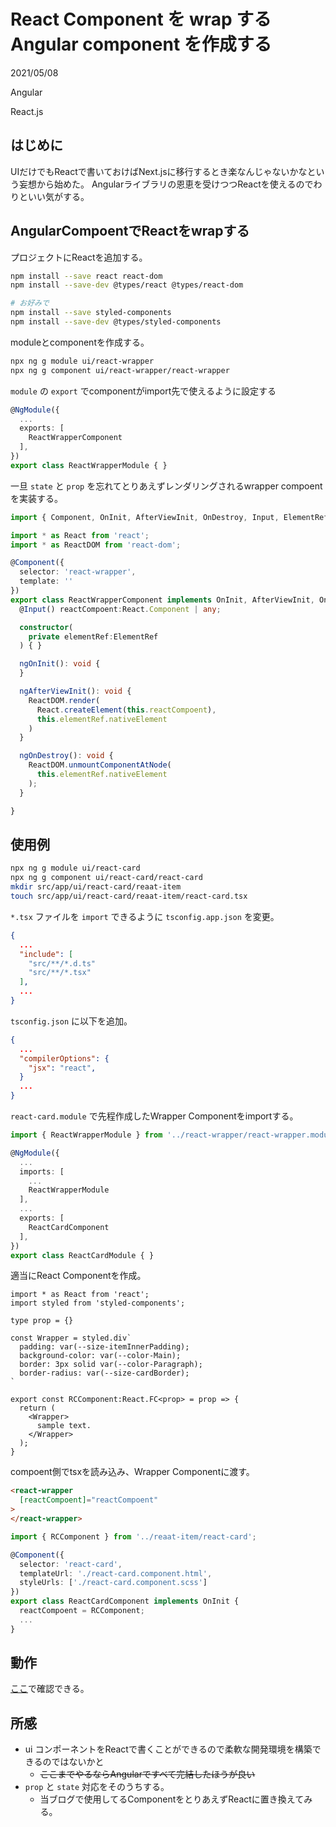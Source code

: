 # React Component を wrap する Angular component を作成する

<div class="info">
  <p class="info__date">
    2021/05/08
  </p>
  <div class="info__tags">
    <p class="info__tags__one">Angular</p>
    <p class="info__tags__one">React.js</p>
  </div>
</div>


## はじめに
UIだけでもReactで書いておけばNext.jsに移行するとき楽なんじゃないかなという妄想から始めた。
Angularライブラリの恩恵を受けつつReactを使えるのでわりといい気がする。

## AngularCompoentでReactをwrapする

プロジェクトにReactを追加する。
```bash
npm install --save react react-dom
npm install --save-dev @types/react @types/react-dom

# お好みで
npm install --save styled-components
npm install --save-dev @types/styled-components
```

moduleとcomponentを作成する。
```bash
npx ng g module ui/react-wrapper
npx ng g component ui/react-wrapper/react-wrapper
```

`module` の `export` でcomponentがimport先で使えるように設定する
```typescript
@NgModule({
  ...
  exports: [
    ReactWrapperComponent
  ],
})
export class ReactWrapperModule { }
```

一旦 `state` と `prop` を忘れてとりあえずレンダリングされるwrapper compoentを実装する。
```typescript
import { Component, OnInit, AfterViewInit, OnDestroy, Input, ElementRef } from '@angular/core';

import * as React from 'react';
import * as ReactDOM from 'react-dom';

@Component({
  selector: 'react-wrapper',
  template: ''
})
export class ReactWrapperComponent implements OnInit, AfterViewInit, OnDestroy {
  @Input() reactCompoent:React.Component | any;

  constructor(
    private elementRef:ElementRef
  ) { }

  ngOnInit(): void {
  }

  ngAfterViewInit(): void {
    ReactDOM.render(
      React.createElement(this.reactCompoent),
      this.elementRef.nativeElement
    )
  }

  ngOnDestroy(): void {
    ReactDOM.unmountComponentAtNode(
      this.elementRef.nativeElement
    );
  }

}
```

## 使用例
```bash
npx ng g module ui/react-card
npx ng g component ui/react-card/react-card
mkdir src/app/ui/react-card/reaat-item
touch src/app/ui/react-card/reaat-item/react-card.tsx
```

`*.tsx` ファイルを `import` できるように `tsconfig.app.json` を変更。

```json
{
  ...
  "include": [
    "src/**/*.d.ts"
    "src/**/*.tsx"
  ],
  ...
}
```

`tsconfig.json` に以下を追加。

```json
{
  ...
  "compilerOptions": {
    "jsx": "react",
  }
  ...
}
```

`react-card.module` で先程作成したWrapper Componentをimportする。

```typescript
import { ReactWrapperModule } from '../react-wrapper/react-wrapper.module'

@NgModule({
  ...
  imports: [
    ...
    ReactWrapperModule
  ],
  ...
  exports: [
    ReactCardComponent
  ],
})
export class ReactCardModule { }
```

適当にReact Componentを作成。

```tsx
import * as React from 'react';
import styled from 'styled-components';

type prop = {}

const Wrapper = styled.div`
  padding: var(--size-itemInnerPadding);
  background-color: var(--color-Main);
  border: 3px solid var(--color-Paragraph);
  border-radius: var(--size-cardBorder);
`

export const RCComponent:React.FC<prop> = prop => {
  return (
    <Wrapper>
      sample text.
    </Wrapper>
  );
}
```

compoent側でtsxを読み込み、Wrapper Componentに渡す。
```html
<react-wrapper
  [reactCompoent]="reactCompoent"
>
</react-wrapper>
```

```typescript
import { RCComponent } from '../reaat-item/react-card';

@Component({
  selector: 'react-card',
  templateUrl: './react-card.component.html',
  styleUrls: ['./react-card.component.scss']
})
export class ReactCardComponent implements OnInit {
  reactCompoent = RCComponent;
  ...
}
```

## 動作
[ここ](./test-page)で確認できる。

## 所感
- ui コンポーネントをReactで書くことができるので柔軟な開発環境を構築できるのではないかと
  - ~~ここまでやるならAngularですべて完結したほうが良い~~
- `prop` と `state` 対応をそのうちする。
  - 当ブログで使用してるComponentをとりあえずReactに置き換えてみる。
